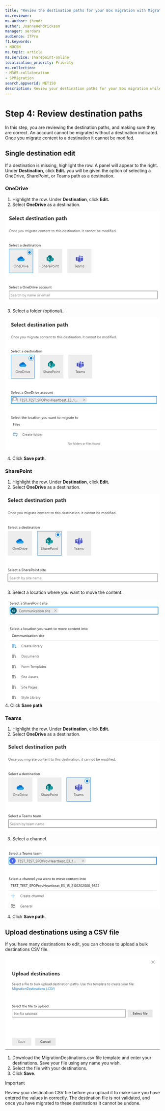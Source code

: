 ```yaml
---
title: "Review the destination paths for your Box migration with Migration Manager"
ms.reviewer: 
ms.author: jhendr
author: JoanneHendrickson
manager: serdars
audience: ITPro
f1.keywords:
- NOCSH
ms.topic: article
ms.service: sharepoint-online
localization_priority: Priority
ms.collection: 
- M365-collaboration
- SPMigration
search.appverid: MET150
description: Review your destination paths for your Box migration while using Migration Manager.
---
```

# Step 4:   Review destination paths

In this step, you are reviewing the destination paths, and making sure they are correct. An account cannot be migrated without a destination indicated.  Once you migrate content to a destination it cannot be modifed.

## Single destination edit

If a destination is missing, highlight the row. A panel will appear to the right. Under **Destination**, click **Edit.**  you will be given the option of selecting a OneDrive, SharePoint, or Teams path as a destination.


### OneDrive

1. Highlight the row. Under **Destination**, click **Edit.**
2. Select **OneDrive** as a destination.

![edit OD destination path](media/mm-box-select-od-destination.png)

3. Select a folder (optional).

![select OneDrive folder path](media/mm-box-destination-folder-onedrive.png)

4. Click **Save path**.


###  SharePoint

1. Highlight the row. Under **Destination**, click **Edit.**
2. Select **OneDrive** as a destination.

![edit SP destination path](media/mm-box-sp-destination-path.png)

3. Select a location where you want to move the content.

![select SP library path](media/mm-box-sharepoint-destination-folder.png)
4. Click **Save path**.



### Teams


1. Highlight the row. Under **Destination**, click **Edit.**
2. Select **OneDrive** as a destination.

![select teams destination](media/mm-box-teams-destination-path.png)

3. Select a channel.

![select teams channel](media/mm-box-teams-destination-channel.png)

4. Click **Save path**.


## Upload destinations using a CSV file

If you have many destinations to edit, you can choose to upload a bulk destinations CSV file. 


![upload destinations for Box accounts bulk](media/mm-box-bulk-upload-destination-panel.png)

1. Download the MigrationDestinations.csv file template and enter your destinations. Save your file using any name you wish.
2. Select the file with your destinations.
3. Click **Save**.  

>[!Important]
>Review your destination CSV file before you upload it to make sure you have entered the values in correctly.  The destination file is not validated, and once you have migrated to these destinations it cannot be undone.
